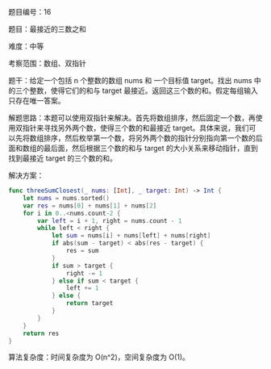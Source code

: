题目编号：16

题目：最接近的三数之和

难度：中等

考察范围：数组、双指针

题干：给定一个包括 n 个整数的数组 nums 和 一个目标值 target。找出 nums 中的三个整数，使得它们的和与 target 最接近。返回这三个数的和。假定每组输入只存在唯一答案。

解题思路：本题可以使用双指针来解决。首先将数组排序，然后固定一个数，再使用双指针来寻找另外两个数，使得三个数的和最接近 target。具体来说，我们可以先将数组排序，然后枚举第一个数，将另外两个数的指针分别指向第一个数的后面和数组的最后面，然后根据三个数的和与 target 的大小关系来移动指针，直到找到最接近 target 的三个数的和。

解决方案：

```swift
func threeSumClosest(_ nums: [Int], _ target: Int) -> Int {
    let nums = nums.sorted()
    var res = nums[0] + nums[1] + nums[2]
    for i in 0..<nums.count-2 {
        var left = i + 1, right = nums.count - 1
        while left < right {
            let sum = nums[i] + nums[left] + nums[right]
            if abs(sum - target) < abs(res - target) {
                res = sum
            }
            if sum > target {
                right -= 1
            } else if sum < target {
                left += 1
            } else {
                return target
            }
        }
    }
    return res
}
```

算法复杂度：时间复杂度为 O(n^2)，空间复杂度为 O(1)。